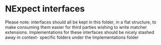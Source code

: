 # NExpect interfaces

Please note: interfaces should all be kept in this folder,
in a flat structure, to make consuming them easier for third
parties wishing to write matcher extensions. Implementations
for these interfaces should be nicely stashed away in context-
specific folders under the Implementations folder